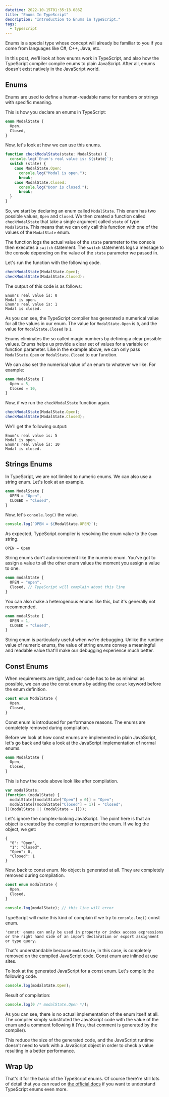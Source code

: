 ```yaml
---
datetime: 2022-10-15T01:35:13.086Z
title: "Enums In TypeScript"
description: "Introduction to Enums in TypeScript."
tags:
  - typescript
---
```


Enums is a special type whose concept will already be familiar to you if you come from languages like C#, C++, Java, etc.

In this post, we'll look at how enums work in TypeScript, and also how the TypeScript compiler compile enums to plain JavaScript. After all, enums doesn't exist natively in the JavaScript world.

## Enums

Enums are used to define a human-readable name for numbers or strings with specific meaning.

This is how you declare an enums in TypeScript:

```ts
enum ModalState {
  Open,
  Closed,
}
```

Now, let's look at how we can use this enums.

```ts
function checkModalState(state: ModalState) {
  console.log(`Enum's real value is: ${state}`);
  switch (state) {
    case ModalState.Open:
      console.log("Modal is open.");
      break;
    case ModalState.Closed:
      console.log("Door is closed.");
      break;
  }
}
```

So, we start by declaring an enum called `ModalState`. This enum has two possible values, `Open` and `Closed`. We then created a function called `checkModalState` that take a single argument called `state` of type `ModalState`. This means that we can only call this function with one of the values of the `ModalState` enum.

The function logs the actual value of the `state` parameter to the console then executes a `switch` statement. The `switch` statements logs a message to the console depending on the value of the `state` parameter we passed in.

Let's run the function with the following code.

```ts showLineNumbers
checkModalState(ModalState.Open);
checkModalState(ModalState.Closed);
```

The output of this code is as follows:

```
Enum's real value is: 0
Modal is open.
Enum's real value is: 1
Modal is closed.
```

As you can see, the TypeScript compiler has generated a numerical value for all the values in our enum. The value for `ModalState.Open` is `0`, and the value for `ModalState.Closed` is `1`.

Enums eliminates the so called magic numbers by defining a clear possible values. Enums helps us provide a clear set of values for a variable or function parameter. Like in the example above, we can only pass `ModalState.Open` or `ModalState.Closed` to our function.

We can also set the numerical value of an enum to whatever we like. For example:

```ts
enum ModalState {
  Open = 5,
  Closed = 10,
}
```

Now, if we run the `checkModalState` function again.

```ts
checkModalState(ModalState.Open);
checkModalState(ModalState.Closed);
```

We'll get the following output:

```
Enum's real value is: 5
Modal is open.
Enum's real value is: 10
Modal is closed.
```

## Strings Enums

In TypeScript, we are not limited to numeric enums. We can also use a string enum. Let's look at an example.

```ts
enum ModalState {
  OPEN = "Open",
  CLOSED = "Closed",
}
```

Now, let's `console.log()` the value.

```ts
console.log(`OPEN = ${ModalState.OPEN}`);
```

As expected, TypeScript compiler is resolving the enum value to the `Open` string.

```
OPEN = Open
```

String enums don't auto-increment like the numeric enum. You've got to assign a value to all the other enum values the moment you assign a value to one.

```ts
enum modalState {
  OPEN = "open",
  Closed, // TypeScript will complain about this line
}
```

You can also make a heterogenous enums like this, but it's generally not recommended.

```ts
enum modalState {
  OPEN = 1,
  CLOSED = "Closed",
}
```

String enum is particularly useful when we're debugging. Unlike the runtime value of numeric enums, the value of string enums convey a meaningful and readable value that'll make our debugging experience much better.

## Const Enums

When requirements are tight, and our code has to be as minimal as possible, we can use the const enums by adding the `const` keyword before the enum definition.

```ts {1}
const enum ModalState {
  Open,
  Closed,
}
```

Const enum is introduced for performance reasons. The enums are completely removed during compilation.

Before we look at how const enums are implemented in plain JavaScript, let's go back and take a look at the JavaScript implementation of normal enums.

```ts {1}
enum ModalState {
  Open,
  Closed,
}
```

This is how the code above look like after compilation.

```js
var modalState;
(function (modalState) {
  modalState[(modalState["Open"] = 0)] = "Open";
  modalState[(modalState["Closed"] = 1)] = "Closed";
})(modalState || (modalState = {}));
```

Let's ignore the complex-looking JavaScript. The point here is that an object is created by the compiler to represent the enum. If we log the object, we get:

```
{
  "0": "Open",
  "1": "Closed",
  "Open": 0,
  "Closed": 1
}
```

Now, back to const enum. No object is generated at all. They are completely removed during compilation.

```ts
const enum modalState {
  Open,
  Closed,
}

console.log(modalState); // this line will error
```

TypeScript will make this kind of complain if we try to `console.log()` const enum.

```
'const' enums can only be used in property or index access expressions or the right hand side of an import declaration or export assignment or type query.
```

That's understandable because `modalState`, in this case, is completely removed on the compiled JavaScript code. Const enum are inlined at use sites.

To look at the generated JavaScript for a const enum. Let's compile the following code.

```ts
console.log(modalState.Open);
```

Result of compilation:

```js
console.log(0 /* modalState.Open */);
```

As you can see, there is no actual implementation of the enum itself at all. The compiler simply substituted the JavaScript code with the value of the enum and a comment following it (Yes, that comment is generated by the compiler).

This reduce the size of the generated code, and the JavaScript runtime doesn't need to work with a JavaScript object in order to check a value resulting in a better performance.

## Wrap Up

That's it for the basic of the TypeScript enums. Of course there're still lots of detail that you can read on [the official docs](https://www.typescriptlang.org/docs/handbook/enums.html) if you want to understand TypeScript enums even more.
